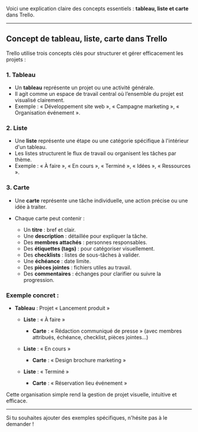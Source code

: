 Voici une explication claire des concepts essentiels : **tableau, liste et carte** dans Trello.

---

## Concept de tableau, liste, carte dans Trello

Trello utilise trois concepts clés pour structurer et gérer efficacement les projets :

### 1. **Tableau**

* Un **tableau** représente un projet ou une activité générale.
* Il agit comme un espace de travail central où l’ensemble du projet est visualisé clairement.
* Exemple : « Développement site web », « Campagne marketing », « Organisation événement ».

### 2. **Liste**

* Une **liste** représente une étape ou une catégorie spécifique à l'intérieur d'un tableau.
* Les listes structurent le flux de travail ou organisent les tâches par thème.
* Exemple : « À faire », « En cours », « Terminé », « Idées », « Ressources ».

### 3. **Carte**

* Une **carte** représente une tâche individuelle, une action précise ou une idée à traiter.
* Chaque carte peut contenir :

  * Un **titre** : bref et clair.
  * Une **description** : détaillée pour expliquer la tâche.
  * Des **membres attachés** : personnes responsables.
  * Des **étiquettes (tags)** : pour catégoriser visuellement.
  * Des **checklists** : listes de sous-tâches à valider.
  * Une **échéance** : date limite.
  * Des **pièces jointes** : fichiers utiles au travail.
  * Des **commentaires** : échanges pour clarifier ou suivre la progression.

### Exemple concret :

* **Tableau** : Projet « Lancement produit »

  * **Liste** : « À faire »

    * **Carte** : « Rédaction communiqué de presse » (avec membres attribués, échéance, checklist, pièces jointes…)
  * **Liste** : « En cours »

    * **Carte** : « Design brochure marketing »
  * **Liste** : « Terminé »

    * **Carte** : « Réservation lieu événement »

Cette organisation simple rend la gestion de projet visuelle, intuitive et efficace.

---

Si tu souhaites ajouter des exemples spécifiques, n'hésite pas à le demander !
